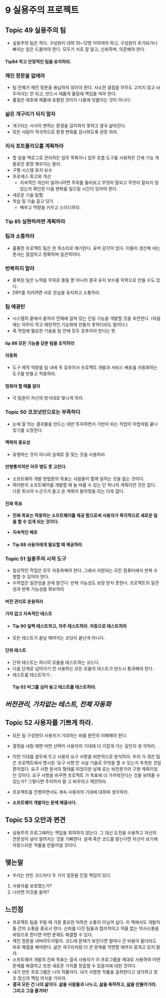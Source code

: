 # 9 실용주의 프로젝트

## Topic 49 실용주의 팀

- 실용주의 팀은 작다. 구성원이 대략 10~12명 이하여야 하고, 구성원이 추가되거나 빠지는 일은 드물어야 한다. 모두가 서로 잘 알고, 신뢰하며, 의존해야 한다.

#### Tip84 작고 안정적인 팀을 유지하라.

### 깨진 창문을 없애라

- 팀 전체가 깨진 창문을 용납하지 않아야 한다. 사소한 결점을 아무도 고치지 않고 놔두어서는 안 되고, 반드시 제품의 품질에 책임을 져야 한다.
- 품질은 애초에 제품에 포함된 것이지 나중에 덧붙이는 것이 아니다.

### 삶은 개구리가 되지 말자

- 개구리는 서서히 변하는 환경을 감지하지 못하고 결국 삶아진다.
- 모든 사람이 적극적으로 환경 변화를 감시하도록 권장 하라.

### 지식 포트폴리오를 계획하라

- 할 일을 백로그로 관리하든 업무 목록이나 업무 흐름 도구를 사용하든 간에 기능 개발로만 몽땅 채우지는 말라.
- 구형 시스템 유지 보수
- 프로세스 회고와 개선
  - 지속적인 개선이 일어나려면 주위를 둘러보고 무엇이 잘되고 무엇이 잘되지 않았는지 확인한 다음 변화를 일으킬 시간이 있어야 한다.
- 새로운 기술 탐험
- 학습 및 기술 갈고 닦기
  - 배우고 역량을 키우고 스터디하라.

### Tip 85 실현하려면 계획하라

### 팀과 소통하라

- 훌륭한 프로젝트 팀은 한 목소리로 얘기한다. 유머 감각이 있다. 이들이 생산해 내는 문서는 깔끔하고 정확하며 일관적이다.

### 반복하지 말라

- 중복된 일은 노력을 무위로 돌릴 뿐 아니라 결국 유지 보수를 악목으로 만들 수도 있다.
- DRY를 지키려면 서로 관심을 유지하고 소통하라.

### 팀 예광탄

- 시스템의 끝에서 끝까지 전체에 걸쳐 있는 단일 기능을 개발할 것을 추천한다.
  (처음에는 아무리 작고 제한적인 기능밖에 만들지 못하더라도 말이다.)
- 즉 작업에 필요한 기술을 팀 안에 모두 갖추어야 한다는 뜻.

#### tip 86 **모든 기능을 갖춘 팀을 조직하라**

#### 자동화

- 도구 제작 역량을 팀 내에 꼭 갖추어서 프로젝트 개발과 서비스 배포를 자동화하는 도구를 만들고 적용하라.

#### 멈춰야 할 때를 알라

- 각 팀원이 자신의 방식대로 빛나게 하라.

### Topic 50 코코넛만으로는 부족하다

- 눈에 잘 띄는 결과물을 만드는 데만 투자하면서 기반이 되는 작업이 마법처럼 끝나 있기를 소망한다.

#### 맥락의 중요성

- 유행하는 것이 아니라 실제로 잘 맞는 것을 사용하라

#### 만병통치약은 아무 병도 못 고친다.

- 소프트웨어 개발 방법론의 목표는 사람들이 함께 일하는 것을 돕는 것이다.
- 여러분이 소프트웨어를 개발할 때 늘 따를 수 있는 단 하나의 계획이란 것은 없다. 다른 회사의 누군가가 들고 온 계획이 들어맞을 리는 더욱 없다.

#### 진짜 목표

- **진짜 목표는 작동하는 소프트웨어를 제공 함으로써 사용자가 즉각적으로 새로운 일을 할 수 있게 되는 것이다.**
- **지속적인 배포**

- #### Tip 88 사용자에게 필요할 때 제공하라

### Topic 51 실용주의 시작 도구

- 일상적인 작업은 모두 자동화해야 한다. 그래서 지원되는 모든 컴퓨터에서 반복 수행할 수 있어야 한다.
- 수작업은 일관성을 운에 맡긴다. 반복 가능성도 보장 받지 못한다. 프로젝트의 일관성과 반복 가능성을 확보하라

#### 버전 관리로 운용하라

#### 가차 없고 지속적인 테스트

- #### Tip 90 일찍 테스트하고, 자주 테스트하라. 자동으로 테스트하라

- 모든 테스트가 끝날 때까지는 코딩이 끝난게 아니다.

#### 단위 테스트

- 단위 테스트는 하나의 모듈을 테스트하는 코드다.
- 다음 단계로 넘어가기 전 사용하는 모든 모듈의 테스트가 반드시 통과해야 한다.
- 테스트를 테스트하기 :
  #### Tip 92 버그를 심어 놓고 테스트를 테스트하라.

## _버전관리, 가차없는 테스트, 전체 자동화_

## Topic 52 사용자를 기쁘게 하라.

- 모든 팀 구성원이 사용자가 기대하는 바를 완전히 이해해야 한다.
- 결정을 내릴 때면 어떤 선택이 사용자의 기대에 더 가깝게 가는 길인지 생
  각하라.
- 이런 기대를 염두에 두고 사용자 요구 사항을 비판적으로 분석하라. 우리
  가 겪은 많은 프로젝트에서 명시된 ‘요구 사항’은 사실 기술로 무엇을 할
  수 있는지 추측한 것일 뿐이었다. 요구 사항 문서의 형태를 띠었지만 실제
  로는 비전문가의 구현 계획이었던 것이다. 요구 사항을 바꾸면 프로젝트
  가 목표에 더 가까워진다는 것을 보여줄 수 있는가? 그렇다면 주저하지 말
  고 바꾸자고 제안하라.
- 프로젝트를 진행하면서도 계속 사용자의 기대에 대하여 생각하라.

- **소프트웨어 개발자는 문제 해결사다.**

## Topic 53 오만과 편견

- 실용주의 프로그래머는 책임을 회피하지 않는다. 그 대신 도전을 수용하고 자신의 전문성이 널리 알려지는 것을 기뻐한다. 설계 혹은 코드를 맡는다면 자신이 보기에 자랑스러운 작품을 만들어낼 것이다.

## 맺는말

- 우리는 만든 코드마다 두 가지 질문을 던질 책임이 있다.

1. 사용자를 보호했는가?
2. 나라면 이것을 쓸까?

## 느낀점

- 프로젝트 팀을 꾸릴 때 가장 중요한 덕목은 소통이 아닐까 싶다. 이 책에서도 개발자들 간의 소통을 중요시 한다. 신뢰를 다진 팀들과 합리적이고 허울 없는 의사소통을 바탕으로 한다면 어떤 문제도 해결할 수 있다.
- 깨진 창문을 내버려두지말자. 코드에 문제가 보인다면 얼마나 큰 비용이 들더라도 바로 해결을 해야한다. 삶은 개구리처럼 더 큰 문제를 직면할 때까지 뭉개고 있지 말자.
- 소프트웨어 개발의 진짜 목표는 결국 사용자가 이 프로그램을 제대로 사용하여 어떤 문제를 해결하고 또한 새로운 가치를 창출할 수 있을지에 대한 것이다.
- 내가 만든 프로그램은 나의 작품이다. 내가 서명한 작품을 출하한다고 생각하고 창조 정신과 책임 의식을 가지자.
- **결국 모든 건 나의 삶이다. 삶을 사람들과 나누고, 삶을 축하하고, 삶을 만들어가라. 그리고 그걸 즐겨라!**
